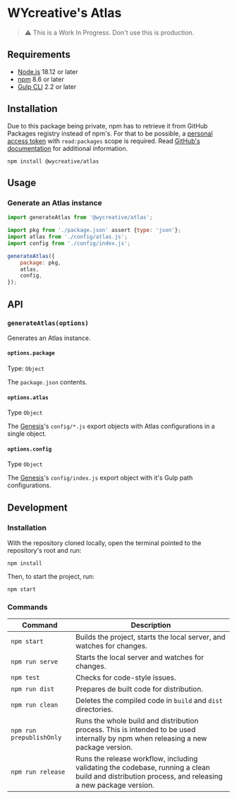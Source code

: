 # WYcreative's Atlas

> ⚠️ This is a Work In Progress. Don't use this is production.

## Requirements

- [Node.js](https://nodejs.org/en/) 18.12 or later
- [npm](https://www.npmjs.com/) 8.6 or later
- [Gulp CLI](https://gulpjs.com/) 2.2 or later

## Installation

Due to this package being private, npm has to retrieve it from GitHub Packages registry instead of npm's.
For that to be possible, a [personal access token](https://github.com/settings/tokens) with `read:packages` scope is required. Read [GitHub's documentation](https://docs.github.com/en/packages/working-with-a-github-packages-registry/working-with-the-npm-registry#authenticating-with-a-personal-access-token) for additional information.

``` shell
npm install @wycreative/atlas
```

## Usage

### Generate an Atlas instance

``` js
import generateAtlas from '@wycreative/atlas';

import pkg from './package.json' assert {type: 'json'};
import atlas from './config/atlas.js';
import config from './config/index.js';

generateAtlas({
	package: pkg,
	atlas,
	config,
});
```

## API

### `generateAtlas(options)`

Generates an Atlas instance.

#### `options.package`

Type: `Object`

The `package.json` contents.

#### `options.atlas`

Type `Object`

The [Genesis](https://github.com/WYcreative/genesis)'s `config/*.js` export objects with Atlas configurations in a single object.

#### `options.config`

Type `Object`

The [Genesis](https://github.com/WYcreative/genesis)'s `config/index.js` export object with it's Gulp path configurations.

## Development

### Installation

With the repository cloned locally, open the terminal pointed to the repository's root and run:

``` shell
npm install
```

Then, to start the project, run:

``` shell
npm start
```

### Commands

Command | Description
---|---
`npm start` | Builds the project, starts the local server, and watches for changes.
`npm run serve` | Starts the local server and watches for changes.
`npm test` | Checks for code-style issues.
`npm run dist` | Prepares de built code for distribution.
`npm run clean` | Deletes the compiled code in `build` and `dist` directories.
`npm run prepublishOnly` | Runs the whole build and distribution process. This is intended to be used internally by npm when releasing a new package version.
`npm run release` | Runs the release workflow, including validating the codebase, running a clean build and distribution process, and releasing a new package version.
